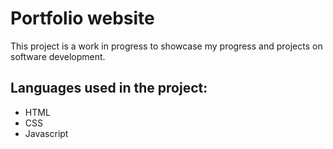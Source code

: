 # Portfolio website

This project is a work in progress to showcase my progress and projects on software development.

## Languages used in the project:
* HTML
* CSS
* Javascript

